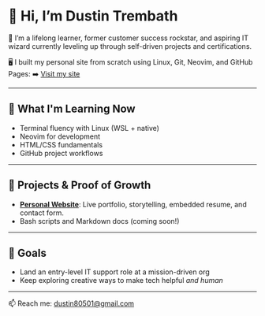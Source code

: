 # 👋 Hi, I’m Dustin Trembath

🔧 I’m a lifelong learner, former customer success rockstar, and aspiring IT wizard currently leveling up through self-driven projects and certifications.

🖥️ I built my personal site from scratch using Linux, Git, Neovim, and GitHub Pages:
➡️ [Visit my site](https://dtremb327.github.io/dustin-website)

---

## 🌱 What I'm Learning Now

- Terminal fluency with Linux (WSL + native)
- Neovim for development
- HTML/CSS fundamentals
- GitHub project workflows

---

## 🧰 Projects & Proof of Growth

- **[Personal Website](https://github.com/dtremb327/dustin-website)**: Live portfolio, storytelling, embedded resume, and contact form.
- Bash scripts and Markdown docs (coming soon!)

---

## 🎯 Goals

- Land an entry-level IT support role at a mission-driven org
- Keep exploring creative ways to make tech helpful *and human*

---

📫 Reach me: [dustin80501@gmail.com](mailto:dustin80501@gmail.com)

